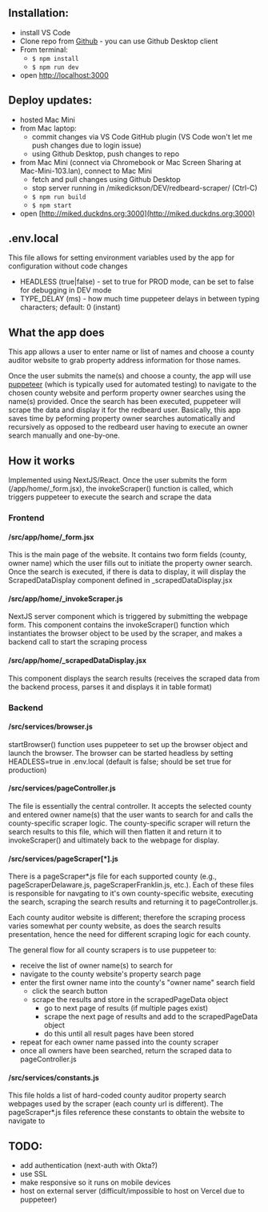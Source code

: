 ## Installation:

- install VS Code
- Clone repo from [Github](https://github.com/miked0809/redbeard-scraper.git) - you can use Github Desktop client
- From terminal:
  - `$ npm install`
  - `$ npm run dev`
- open [http://localhost:3000](http://localhost:3000)

## Deploy updates:

- hosted Mac Mini
- from Mac laptop:
  - commit changes via VS Code GitHub plugin (VS Code won't let me push changes due to login issue)
  - using Github Desktop, push changes to repo
- from Mac Mini (connect via Chromebook or Mac Screen Sharing at Mac-Mini-103.lan), connect to Mac Mini
  - fetch and pull changes using Github Desktop
  - stop server running in /mikedickson/DEV/redbeard-scraper/ (Ctrl-C)
  - `$ npm run build`
  - `$ npm start`
- open [http://miked.duckdns.org:3000](http://miked.duckdns.org:3000)

## .env.local

This file allows for setting environment variables used by the app for configuration without code changes

- HEADLESS (true|false) - set to true for PROD mode, can be set to false for debugging in DEV mode
- TYPE_DELAY (ms) - how much time puppeteer delays in between typing characters; default: 0 (instant)

## What the app does

This app allows a user to enter name or list of names and choose a county auditor website to grab property address information for those names.

Once the user submits the name(s) and choose a county, the app will use [puppeteer](https://pptr.dev/) (which is typically used for automated testing) to navigate to the chosen county website and perform property owner searches using the name(s) provided. Once the search has been executed, puppeteer will scrape the data and display it for the redbeard user. Basically, this app saves time by peforming property owner searches automatically and recursively as opposed to the redbeard user having to execute an owner search manually and one-by-one.

## How it works

Implemented using NextJS/React. Once the user submits the form (/app/home/\_form.jsx), the invokeScraper() function is called, which triggers puppeteer to execute the search and scrape the data

### Frontend

#### /src/app/home/\_form.jsx

This is the main page of the website. It contains two form fields (county, owner name) which the user fills out to initiate the property owner search. Once the search is executed, if there is data to display, it will display the ScrapedDataDisplay component defined in \_scrapedDataDisplay.jsx

#### /src/app/home/\_invokeScraper.js

NextJS server component which is triggered by submitting the webpage form. This component contains the invokeScraper() function which instantiates the browser object to be used by the scraper, and makes a backend call to start the scraping process

#### /src/app/home/\_scrapedDataDisplay.jsx

This component displays the search results (receives the scraped data from the backend process, parses it and displays it in table format)

####

### Backend

#### /src/services/browser.js

startBrowser() function uses puppeteer to set up the browser object and launch the browser. The browser can be started headless by setting HEADLESS=true in .env.local (default is false; should be set true for production)

#### /src/services/pageController.js

The file is essentially the central controller. It accepts the selected county and entered owner name(s) that the user wants to search for and calls the county-specific scraper logic. The county-specific scraper will return the search results to this file, which will then flatten it and return it to invokeScraper() and ultimately back to the webpage for display.

#### /src/services/pageScraper[*].js

There is a pageScraper\*.js file for each supported county (e.g., pageScraperDelaware.js, pageScraperFranklin.js, etc.). Each of these files is responsible for navgating to it's own county-specific website, executing the search, scraping the search results and returning it to pageController.js.

Each county auditor website is different; therefore the scraping process varies somewhat per county website, as does the search results presentation, hence the need for different scraping logic for each county.

The general flow for all county scrapers is to use puppeteer to:

- receive the list of owner name(s) to search for
- navigate to the county website's property search page
- enter the first owner name into the county's "owner name" search field
  - click the search button
  - scrape the results and store in the scrapedPageData object
    - go to next page of results (if multiple pages exist)
    - scrape the next page of results and add to the scrapedPageData object
    - do this until all result pages have been stored
- repeat for each owner name passed into the county scraper
- once all owners have been searched, return the scraped data to pageController.js

#### /src/services/constants.js

This file holds a list of hard-coded county auditor property search webpages used by the scraper (each county url is different). The pageScraper\*.js files reference these constants to obtain the website to navigate to

## TODO:

- add authentication (next-auth with Okta?)
- use SSL
- make responsive so it runs on mobile devices
- host on external server (difficult/impossible to host on Vercel due to puppeteer)
